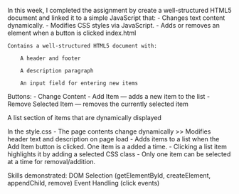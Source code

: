In this week, I completed the assignment by create a well-structured HTML5 document and linked it to a simple JavaScript that:
      - Changes text content dynamically.
      - Modifies CSS styles via JavaScript.
      - Adds or removes an element when a button is clicked
index.html

    Contains a well-structured HTML5 document with:

        A header and footer

        A description paragraph

        An input field for entering new items

Buttons:
      - Change Content
       - Add Item — adds a new item to the list
       - Remove Selected Item — removes the currently selected item

A list section of items that are dynamically displayed

In the style.css 
       - The page contents change dynamically >> Modifies header text and description on page load
       - Adds items to a list when the Add Item button is clicked. One item is a added a time.
       - Clicking a list item highlights it by adding a selected CSS class
       - Only one item can be selected at a time for removal/addition.

Skills demonstrated:
            DOM Selection (getElementById, createElement, appendChild, remove)
            Event Handling (click events)
      
